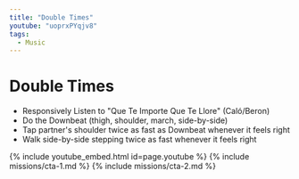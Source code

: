 ```yaml
---
title: "Double Times"
youtube: "uoprxPYqjv8"
tags:
  - Music
---
```


# Double Times #

* Responsively Listen to "Que Te Importe Que Te Llore" (Caló/Beron)
* Do the Downbeat (thigh, shoulder, march, side-by-side)
* Tap partner's shoulder twice as fast as Downbeat whenever it feels right
* Walk side-by-side stepping twice as fast whenever it feels right

{% include youtube_embed.html id=page.youtube %}
{% include missions/cta-1.md %}
{% include missions/cta-2.md %}
